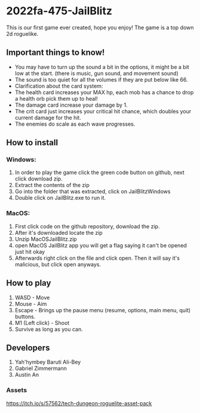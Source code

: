 # 2022fa-475-JailBlitz
This is our first game ever created, hope you enjoy! The game is a top down 2d roguelike.


## Important things to know!
- You may have to turn up the sound a bit in the options, it might be a bit low at the start. (there is music, gun sound, and movement sound)
- The sound is too quiet for all the volumes if they are put below like 66.
- Clarification about the card system: 
- The health card increases your MAX hp, each mob has a chance to drop a health orb pick them up to heal!
- The damage card increase your damage by 1.
- The crit card just increases your critical hit chance, which doubles your current damage for the hit.
- The enemies do scale as each wave progresses.



## How to install 

### Windows:
1. In order to play the game click the green code button on github, next click download zip.
2. Extract the contents of the zip
3. Go into the folder that was extracted, click on JailBlitzWindows
4. Double click on JailBlitz.exe to run it.


### MacOS:
1. First click code on the github repository, download the zip.
2. After it's downloaded locate the zip
3. Unzip MacOSJailBlitz.zip
4. open MacOS JailBlitz app you will get a flag saying it can't be opened just hit okay
5. Afterwards right click on the file and click open. Then it will say it's malicious, but click open anyways.

## How to play
1. WASD - Move
2. Mouse - Aim
3. Escape - Brings up the pause menu (resume, options, main menu, quit) buttons.
4. M1 (Left click) - Shoot
5. Survive as long as you can.

## Developers
1. Yah'hymbey Baruti Ali-Bey
2. Gabriel Zimmermann
3. Austin An

### Assets
https://itch.io/s/57562/tech-dungeon-roguelite-asset-pack


